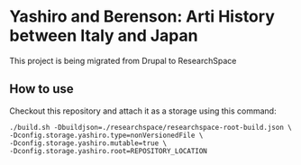 # Yashiro and Berenson: Arti History between Italy and Japan
This project is being migrated from Drupal to ResearchSpace

## How to use
Checkout this repository and attach it as a storage using this command:
```
./build.sh -Dbuildjson=./researchspace/researchspace-root-build.json \
-Dconfig.storage.yashiro.type=nonVersionedFile \
-Dconfig.storage.yashiro.mutable=true \
-Dconfig.storage.yashiro.root=REPOSITORY_LOCATION
```

